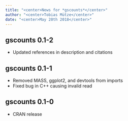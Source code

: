 ```yaml
---
title: "<center>News for *gscounts*</center>"
author: "<center>Tobias Mütze</center>"
date: "<center>May 20th 2018</center>"
---
```


## gscounts 0.1-2

* Updated references in description and citations

## gscounts 0.1-1

* Removed MASS, ggplot2, and devtools from imports
* Fixed bug in C++ causing invalid read

## gscounts 0.1-0

* CRAN release
